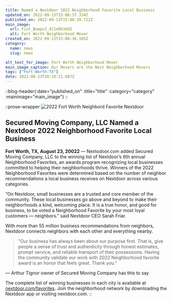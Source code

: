 ```yaml
---
title: Named a Nextdoor 2022 Neighborhood Favorite Local Business
updated_on: 2022-09-13T15:08:37.334Z
published_on: 2022-09-13T15:08:39.722Z
main_image:
  url: Fist_Bumpv2_d11e0b3dd2
  alt: Fort Worth Neighborhood Mover
created_on: 2022-09-13T15:08:36.105Z
category:
  name: news
  slug: news

alt_text_for_image: Fort Worth Neighborhood Mover
main_image_caption: Our Movers are the Best Neighborhood Movers
tags: ["Fort-Worth-TX"]
date: 2022-08-23T20:18:21.687Z
---
```

::blog-header{:date="published_on" :title="title" :category="category" :mainimage="main_image"}
::

::prose-wrapper
![2022 Fort Worth Neighbord Favorite Nextdoor](https://res.cloudinary.com/alexy-19-llc/image/upload/q_auto/v1663081527/secured-moving-company//Nextdoor-Neighborhood-Favorite_jrcyxh.webp "2022 Fort Worth Neighbord Favorite Nextdoor")

## Secured Moving Company, LLC Named a Nextdoor 2022 Neighborhood Favorite Local Business

**Fort Worth, TX, August 23, 20022** — Nextodoor.com added Secured Moving Company, LLC  to the winning list of Nextdoor’s 6th annual Neighborhood Favorites, an awards program recognizing local businesses committed to helping their neighborhoods thrive. Winners of the 2022 Neighborhood Favorites were determined based on the number of neighbor recommendations a local business receives on Nextdoor across various categories.

“On Nextdoor, small businesses are a trusted and core member of the community. These local businesses go above and beyond to make their neighborhoods a kind, welcoming place. It is a true honor, and good for business, to be voted a Neighborhood Favorite by your most loyal customers — neighbors.” said Nextdoor CEO Sarah Friar.

With more than 55 million business recommendations from neighbors, Nextdoor connects neighbors with each other and everything nearby.

> "Our business has always been about our purpose first. That is, give people a sense of trust and authenticity through honest estimates, prompt service, and reliable transport of their possessions. Having the community validate our work with 2022 Neighborhood favorite award is an honor that feels great. Thank you."

— Arthur Tignor owner of Secured Moving Company has this to say

The complete list of winning businesses in each city is available at [nextdoor.com/favorites](https://nextdoor.com/favorites). Join the neighborhood network by downloading the Nextdoor app or visiting nextdoor.com.
::